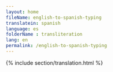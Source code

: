 ```yaml
--- 
layout: home 
fileName: english-to-spanish-typing
translatein: spanish
language: es
folderName : transliteration
lang: en
permalink: /english-to-spanish-typing
---
```

{% include section/translation.html %}